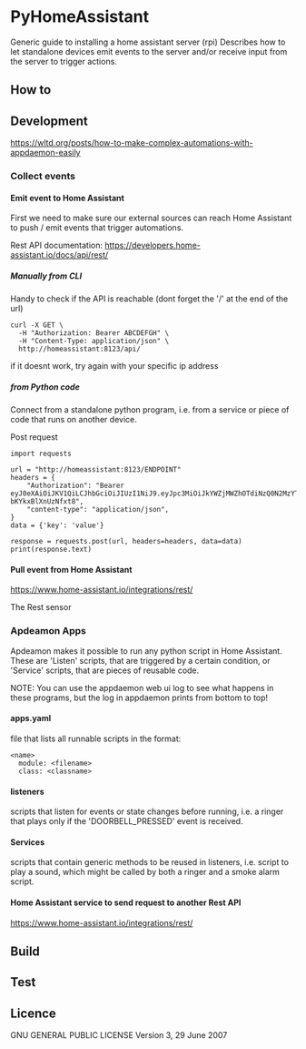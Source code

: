 # PyHomeAssistant
Generic guide to installing a home assistant server (rpi)
Describes how to let standalone devices emit events to the server and/or receive input from the server to trigger actions.

## How to

## Development
https://wltd.org/posts/how-to-make-complex-automations-with-appdaemon-easily

### Collect events
#### Emit event to Home Assistant
First we need to make sure our external sources can reach Home Assistant to push / emit events that trigger automations.

Rest API documentation:
https://developers.home-assistant.io/docs/api/rest/

##### Manually from CLI
Handy to check if the API is reachable (dont forget the '/' at the end of the url)
```
curl -X GET \
  -H "Authorization: Bearer ABCDEFGH" \
  -H "Content-Type: application/json" \
  http://homeassistant:8123/api/
```

if it doesnt work, try again with your specific ip address

##### from Python code
Connect from a standalone python program, i.e. from a service or piece of code that runs on another device.

Post request
```
import requests

url = "http://homeassistant:8123/ENDPOINT"
headers = {
    "Authorization": "Bearer eyJ0eXAiOiJKV1QiLCJhbGciOiJIUzI1NiJ9.eyJpc3MiOiJkYWZjMWZhOTdiNzQ0N2MzYTdkMGM0NTZiOGI5MGY3NiIsImlhdCI6MTYxMjAxMTk3MiwiZXhwIjoxOTI3MzcxOTcyfQ.yKc0kqTgX5FCVbnP85pCw9bsWD-bKYkxBlXnUzNfxt8",
    "content-type": "application/json",
}
data = {'key': 'value'}

response = requests.post(url, headers=headers, data=data)
print(response.text)
```

#### Pull event from Home Assistant
https://www.home-assistant.io/integrations/rest/

The Rest sensor


### Apdeamon Apps
Apdeamon makes it possible to run any python script in Home Assistant.
These are 'Listen' scripts, that are triggered by a certain condition, or 'Service' scripts, that are pieces of reusable code.

NOTE: You can use the appdaemon web ui log to see what happens in these programs, but the log in appdaemon prints from bottom to top!

#### apps.yaml
file that lists all runnable scripts in the format:
```
<name>
  module: <filename>
  class: <classname>
```

#### listeners
scripts that listen for events or state changes before running, i.e. a ringer that plays only if the 'DOORBELL_PRESSED' event is received.

#### Services
scripts that contain generic methods to be reused in listeners, i.e. script to play a sound, which might be called by both a ringer and a smoke alarm script.

#### Home Assistant service to send request to another Rest API
https://www.home-assistant.io/integrations/rest/


## Build

## Test

## Licence
GNU GENERAL PUBLIC LICENSE
Version 3, 29 June 2007